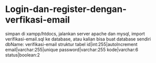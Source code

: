 # Login-dan-register-dengan-verfikasi-email
simpan di xampp/htdocs, jalankan server apache dan mysql, import verifikasi-email.sql ke database, atau kalian bisa buat database sendiri 
dbName: verifikasi-email
struktur tabel
id|int:255|autoIncrement
email|varchar:255|unique
password|varchar:255
kode|varchar:6
status|boolean:2
